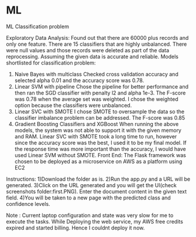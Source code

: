 # ML
ML Classification problem

Exploratory Data Analysis: 
Found out that there are 60000 plus records and only one feature.  There are 15 classifiers that are highly unbalanced.  There were null values and those records were deleted as part of the data reprocessing.  Assuming the given data is accurate and reliable.
Models shortlisted for classification problem:  
1.	Naive Bayes with multiclass
Checked cross validation accuracy and selected alpha 0.01 and the accuracy score was 0.78.
2.	Linear SVM with pipeline 
Chose the pipeline for better performance and then ran the SGD classifier with penalty l2 and alpha 1e-3.  The F-score was 0.78 when the average set was weighted.   I chose the weighted option because the classifiers were unbalanced.
3.	Linear SVC with SMOTE 
I chose SMOTE to oversample the data so the classifier imbalance problem can be addressed.  The F-score was 0.85
4.	Gradient Boosting Classifiers and XGBoost
When running the above models, the system was not able to support it with the given memory and RAM.
Linear SVC with SMOTE took a long time to run, however since the accuracy score was the best, I used it to be my final model.  If the response time was more important than the accuracy, I would have used Linear SVM without SMOTE.
Front End:
The Flask framework was chosen to be deployed as a microservice on AWS as a platform using EC2  

Instructions: 
1)Download the folder as is.
2)Run the app.py and a URL will be generated. 
3)Click on the URL generated and you will get the UI(check screenshots folder:first.PNG). Enter the document content in the given text field.
4)You will be taken to a new page with the predicted class and confidence levels. 

Note : Current laptop configuration and state was very slow for me to execute the tasks.
While Deploying the web service, my AWS free credits expired and started billing. Hence I couldnt deploy it now. 
